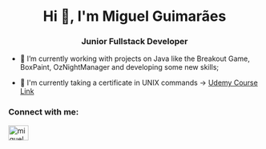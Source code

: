 <h1 align="center">Hi 👋, I'm Miguel Guimarães</h1>
<h3 align="center">Junior Fullstack Developer</h3>

- 🌱 I’m currently working with projects on Java like the Breakout Game, BoxPaint, OzNightManager and developing some new skills;

- 🧠 I'm currently taking a certificate in UNIX commands -> <a href="https://www.udemy.com/share/107kpg3@mbzaexMHwrgjnDqstSr6NxzhFAb-_jQErIQ1myk7W-dpfTj_Favg527JrtD8DZuXqQ==" target="_blank">
    <i class="fas fa-link"></i> Udemy Course Link
</a>

<h3 align="left">Connect with me:</h3>
<p align="left">
<a href="https://www.linkedin.com/in/miguel-guimar%C3%A3es-206b49239/" target="blank"><img align="center" src="https://raw.githubusercontent.com/rahuldkjain/github-profile-readme-generator/master/src/images/icons/Social/linked-in-alt.svg" alt="miguelguimaraes" height="30" width="40" /></a>
</p>

